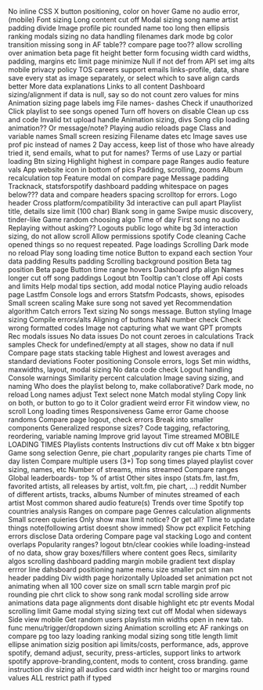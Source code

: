 No inline CSS
X button positioning, color on hover
Game no audio error, (mobile)
Font sizing
Long content cut off
Modal sizing
song name artist padding divide
Image profile pic rounded
name too long then ellipsis
ranking modals sizing
no data handling
filenames
dark mode bg color transition
missing song in AF table?? compare page too??
allow scrolling over animation
beta page fit height better
form focusing width
card widths, padding, margins etc
limit page minimize
Null if not def from API
set img alts
mobile
privacy policy
TOS
careers
support
emails
links-profile, data, share
save every stat as image separately, or select which to save
align cards better
More data explanations
Links to all content
Dashboard sizing/alignment
if data is null, say so
do not count zero values for mins
Animation sizing
page labels
img File names- dashes
Check if unauthorized
Click playlist to see songs opened
Turn off hovers on disable
Clean up css and code
Invalid txt upload handle
Animation sizing, divs
Song clip loading animation?? Or message/note?
Playing audio reloads page
Class and variable names
Small screen resizing
Filename dates etc
Image saves use prof pic instead of names
2 Day access, keep list of those who have already tried it, send emails, what to put for names?
Terms of use
Lazy or partial loading
Btn sizing
Highlight highest in compare page
Ranges audio feature vals
App website icon in bottom of pics
Padding, scrolling, zooms
Album recalculation top
Feature modal on compare page
Message padding
Tracknack, statsforspotify
dashboard padding
whitespace on pages below???
data and compare headers spacing
scrolltop for errors.
Logo header
Cross platform/compatibility
3d interactive can pull apart
Playlist title, details size limit (100 char)
Blank song in game
Swipe music discovery, tinder-like
Game random choosing algo
Time of day
First song no audio
Replaying without asking??
Logouts
public logo white bg
3d interaction sizing, do not allow scroll
Allow permissions spotify
Code cleaning
Cache opened things so no request repeated.
Page loadings
Scrolling
Dark mode no reload
Play song loading time notice
Button to expand each section
Your data padding
Results padding
Scrolling background position
Beta tag position Beta page
Button time range hovers
Dashboard pfp align
Names longer cut off 
song paddings
Logout btn
Tooltip can't close off
Api costs and limits
Help modal tips section, add modal notice
Playing audio reloads page
Lastfm
Console logs and errors
Statsfm
Podcasts, shows, episodes
Small screen scaling
Make sure song not saved yet
Recommendation algorithm
Catch errors
Text sizing
No songs message.
Button styling
Image sizing
Compile errors/alts
Aligning of buttons
NaN number check
Check wrong formatted codes
Image not capturing what we want
GPT prompts
Rec modals issues
No data issues
Do not count zeroes in calculations
Track samples
Check for undefined/empty at all stages, show no data if null
Compare page stats stacking table
Highest and lowest averages and standard deviations
Footer positioning
Console errors, logs
Set min widths, maxwidths, layout, modal sizing
No data code check
Logout handling
Console warnings
Similarity percent calculation
Image saving sizing, and naming
Who does the playlist belong to, make collaborative?
Dark mode, no reload
Long names adjust
Text select none
Match modal styling
Copy link on both, or button to go to it
Color gradient weird error
Fit window view, no scroll
Long loading times
Responsiveness
Game error
Game choose randoms
Compare page logout, check errors
Break into smaller components
Generalized response sizes?
Code tagging, refactoring, reordering, variable naming
Improve grid layout
Time streamed
MOBILE LOADING TIMES
Playlists contents
Instructions div cut off
Make x btn bigger
Game song selection
Genre, pie chart ,popularity ranges pie charts
Time of day listen
Compare multiple users (3+)
Top song times played
playlist cover sizing, names, etc
Number of streams, mins streamed
Compare ranges
Global leaderboards- top % of artist
Other sites inspo (stats.fm, last.fm, favorited artists, all releases by artist, volt.fm, pie chart, ...) reddit
Number of different artists, tracks, albums
Number of minutes streamed of each artist
Most common shared audio feature(s)
Trends over time
Spotify top countries analysis
Ranges on compare page
Genres calculation
alignments
Small screen quieries
Only show max limit notice? Or get all?
Time to update things note(following artist doesnt show immed)
Show pct explicit
Fetching errors disclose
Data ordering
Compare page val stacking
Logo and content overlaps
Popularity ranges?
logout btn/clear cookies
while loading-instead of no data, show gray boxes/fillers where content goes
Recs, similarity algos
scrolling
dashboard padding margin mobile
gradient text display errror line
dahsboard positioning
name menu size smaller
pct sim nan
header padding
Div width page horizontally 
Uploaded set animation
pct not animating when all 100
cover size on small scrn
table margin
prof pic rounding
pie chrt click to show
song rank modal scrolling
side arrow animations
data page alignments
dont disable highlight etc ptr events
Modal scrolling limit
Game modal stying sizing text cut off
Modal when sideways
Side view mobile
Get random users playlists
min widths
open in new tab. func
menu/trigger/dropdown sizing
Animation scrolling etc
AF rankings on compare pg too
lazy loading
ranking modal sizing
song title length limit ellipse
animation sizig position
api limits/costs,  performance, ads, approve spotify, demand adjust, security, press-articles, support
links to artwork
spotify approve-branding,content, mods to content, cross branding.
game instruction div sizing
all audios
card width incr height too or margins
round values ALL
restrict path if typed